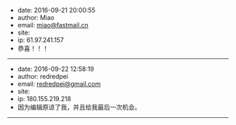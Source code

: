 - date: 2016-09-21 20:00:55
- author: Miao
- email: miao@fastmail.cn
- site: 
- ip: 61.97.241.157
- 恭喜！！！
- - - - - - - - - - - - - - - -
- date: 2016-09-22 12:58:19
- author: redredpei
- email: redredpei@gmail.com
- site: 
- ip: 180.155.219.218
- 因为编辑原谅了我，并且给我最后一次机会。
- - - - - - - - - - - - - - - -
